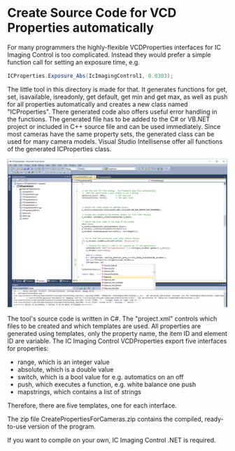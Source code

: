 # Create Source Code for VCD Properties automatically
For many programmers the highly-flexible VCDProperties interfaces for IC Imaging Control is too complicated. Instead they would prefer a simple function call for setting an exposure time, e.g.
``` C#
ICProperties.Exposure_Abs(IcImagingControl1, 0.0303);
```

The little tool in this directory is made for that. It generates functions for get, set, isavailable, isreadonly, get default, get min and get max, as well as push for all properties automatically and creates a new class named "ICProperties". There generated code also offers useful error handling in the functions.
The generated file has to be added to the C# or VB.NET project or included in C++ source file and can be used immediately.
Since most cameras have the same property sets, the generated class can be used for many camera models.
Visual Studio Intellisense offer all functions of the generated ICProperties class. 

![Visual Studio](vs-icproperties.png)

The tool's source code is written in C#. The "project.xml" controls which files to be created and which templates are used.
All properties are generated using templates, only the property name, the item ID and element ID are variable. The IC Imaging Control VCDProperties export five interfaces for properties:
- range, which is an integer value
- absolute, which is a double value
- switch, which is a bool value for e.g. automatics on an off
- push, which executes a function, e.g. white balance one push 
- mapstrings, which contains a list of strings

Therefore, there are five templates, one for each interface.

The zip file CreatePropertiesForCameras.zip contains the compiled, ready-to-use version of the program. 

If you want to compile on your own, IC Imaging Control .NET is required.
